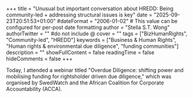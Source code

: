 +++
title = "Unusual but important conversation about HREDD: Being community-led + addressing structural issues is key"
date = "2025-09-23T20:51:53+01:00"
#dateFormat = "2006-01-02" # This value can be configured for per-post date formatting
author = "Stella S.T. Wong"
authorTwitter = "" #do not include @
cover = ""
tags = ["BizHumanRights", "Community-led", "HREDD"]
keywords = ["Business & Human Rights", "Human rights & environmental due diligence", "funding communities"]
description = ""
showFullContent = false
readingTime = false
hideComments = false
+++




Today, I attended a webinar titled "Overdue Diligence: shifting power and mobilising funding for rightsholder driven due diligence," which was organised by SwedWatch and the African Coalition for Corporate Accountability (ACCA). 



